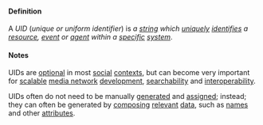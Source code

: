 #### Definition

A *UID* (*unique or uniform identifier*) is *a [string](https://github.com/gcassel/Modular-Organization-Terminology/blob/master/terms/string.md) which [uniquely](https://github.com/gcassel/Modular-Organization-Terminology/blob/master/terms/unique.md) [identifies](https://github.com/gcassel/Modular-Organization-Terminology/blob/master/terms/identify.md) a [resource](https://github.com/gcassel/Modular-Organization-Terminology/blob/master/terms/resource.md), [event](https://github.com/gcassel/Modular-Organization-Terminology/blob/master/terms/event.md) or [agent](https://github.com/gcassel/Modular-Organization-Terminology/blob/master/terms/agent.md) within a [specific](https://github.com/gcassel/Modular-Organization-Terminology/blob/master/terms/specific.md) [system](https://github.com/gcassel/Modular-Organization-Terminology/blob/master/terms/system.md)*. 

#### Notes

UIDs are [optional](https://github.com/gcassel/Modular-Organization-Terminology/blob/master/terms/option.md) in most [social](https://github.com/gcassel/Modular-Organization-Terminology/blob/master/terms/social.md) [contexts](https://github.com/gcassel/Modular-Organization-Terminology/blob/master/terms/context.md), but can become very important for [scalable](https://github.com/gcassel/Modular-Organization-Terminology/blob/master/terms/scale.md) [media network](https://github.com/gcassel/Modular-Organization-Terminology/blob/master/terms/media-network.md) [development](https://github.com/gcassel/Modular-Organization-Terminology/blob/master/terms/develop.md), [searchability](https://github.com/gcassel/Modular-Organization-Terminology/blob/master/terms/search.md) and [interoperability](https://github.com/gcassel/Modular-Organization-Terminology/blob/master/terms/interoperable.md).  

UIDs often do not need to be manually [generated](https://github.com/gcassel/Modular-Organization-Terminology/blob/master/terms/generate.md) and [assigned](https://github.com/gcassel/Modular-Organization-Terminology/blob/master/terms/assign.md); instead; they can often be generated by [composing](https://github.com/gcassel/Modular-Organization-Terminology/blob/master/terms/compose.md) [relevant](https://github.com/gcassel/Modular-Organization-Terminology/blob/master/terms/relevance.md) [data](https://github.com/gcassel/Modular-Organization-Terminology/blob/master/terms/data.md), such as [names](https://github.com/gcassel/Modular-Organization-Terminology/blob/master/terms/name.md) and other [attributes](https://github.com/gcassel/Modular-Organization-Terminology/blob/master/terms/attribute.md).
